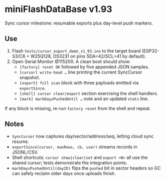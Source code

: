 # miniFlashDataBase v1.93

Sync cursor milestone: resumable exports plus day-level push markers.

## Use

1. Flash `tests/cursor_export_demo_v1_93.ino` to the target board (ESP32-S3/C6 +
   W25Q128, DS3231 on pins SDA=42/SCL=41 by default).
2. Open Serial Monitor @115200. A clean boot should show:
   - `[factory] reset OK` followed by five appended JSON samples.
   - `[cursor] write-head …` line printing the current SyncCursor snapshot.
   - `[export] full scan` block with three payloads emitted via `exportSince`.
   - `[shell] cursor clear/export` section exercising the shell handlers.
   - `[mark] markDaysPushedUntil …` note and an updated `stats` line.

If any block is missing, re-run `factory reset` from the shell and repeat.

## Notes

- `SyncCursor` now captures day/sector/address/seq, letting cloud sync resume.
- `exportSince(cursor, maxRows, cb, user)` streams records in JSONL/CSV.
- Shell shortcuts: `cursor show|clear|set` and `export <N>` all use the shared
  cursor; tests demonstrate the integration points.
- `markDaysPushedUntil(dayID)` flips the `pushed` bit in sector headers so GC
  can safely reclaim older days once uploads finish.
